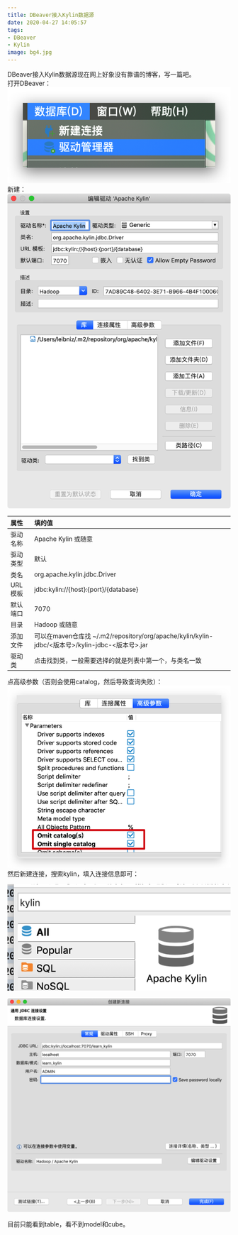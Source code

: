 ```yaml
---
title: DBeaver接入Kylin数据源
date: 2020-04-27 14:05:57
tags:
- DBeaver
- Kylin
image: bg4.jpg
---
```

DBeaver接入Kylin数据源现在网上好象没有靠谱的博客，写一篇吧。  
打开DBeaver：
![](kylin1.png)
新建：
![](kylin2.png)


 |  属性  |           填的值                                                                                      |
 | :------- | :---------------------------------------------------------------------------------------------- |
 | 驱动名称 | Apache Kylin 或随意                                                                             |
 | 驱动类型 | 默认                                                                                            |
 | 类名     | org.apache.kylin.jdbc.Driver                                                                    |
 | URL模板  | jdbc:kylin://{host}:{port}/{database}                                                           |
 | 默认端口 | 7070                                                                                            |
 | 目录     | Hadoop 或随意                                                                                   |
 | 添加文件 | 可以在maven仓库找 ~/.m2/repository/org/apache/kylin/kylin-jdbc/<版本号>/kylin-jdbc-<版本号>.jar |
 | 驱动类   | 点击找到类，一般需要选择的就是列表中第一个，与类名一致                                          |


点高级参数（否则会使用catalog，然后导致查询失败）：  
![](kylin3.png)
然后新建连接，搜索kylin，填入连接信息即可：

![](kylin4.png)

![](kylin5.png)

目前只能看到table，看不到model和cube。